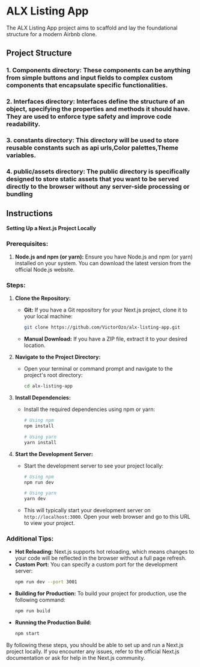 # ALX Listing App
The ALX Listing App project aims to scaffold and lay the foundational structure for a modern Airbnb clone.

## Project Structure
### 1. Components directory: These components can be anything from simple buttons and input fields to complex custom components that encapsulate specific functionalities.
### 2. Interfaces directory: Interfaces define the structure of an object, specifying the properties and methods it should have. They are used to enforce type safety and improve code readability.
### 3. constants directory: This directory will be used to store reusable constants such as api urls,Color palettes,Theme variables.
### 4. public/assets directory: The public directory is specifically designed to store static assets that you want to be served directly to the browser without any server-side processing or bundling

## Instructions
**Setting Up a Next.js Project Locally**

### Prerequisites:
1. **Node.js and npm (or yarn):** Ensure you have Node.js and npm (or yarn) installed on your system. You can download the latest version from the official Node.js website.

### Steps:
1. **Clone the Repository:**
   - **Git:** If you have a Git repository for your Next.js project, clone it to your local machine:
     ```bash
     git clone https://github.com/VictorOzo/alx-listing-app.git
     ```
   - **Manual Download:** If you have a ZIP file, extract it to your desired location.

2. **Navigate to the Project Directory:**
   - Open your terminal or command prompt and navigate to the project's root directory:
     ```bash
     cd alx-listing-app
     ```

3. **Install Dependencies:**
   - Install the required dependencies using npm or yarn:
     ```bash
     # Using npm
     npm install

     # Using yarn
     yarn install
     ```

4. **Start the Development Server:**
   - Start the development server to see your project locally:
     ```bash
     # Using npm
     npm run dev

     # Using yarn
     yarn dev
     ```

   - This will typically start your development server on `http://localhost:3000`. Open your web browser and go to this URL to view your project.

### Additional Tips:
- **Hot Reloading:** Next.js supports hot reloading, which means changes to your code will be reflected in the browser without a full page refresh.
- **Custom Port:** You can specify a custom port for the development server:
   ```bash
   npm run dev --port 3001
   ```
- **Building for Production:** To build your project for production, use the following command:
   ```bash
   npm run build
   ```
- **Running the Production Build:**
   ```bash
   npm start
   ```

By following these steps, you should be able to set up and run a Next.js project locally. If you encounter any issues, refer to the official Next.js documentation or ask for help in the Next.js community.
